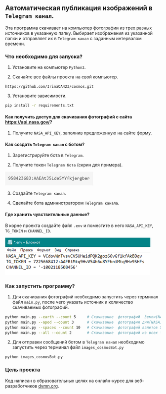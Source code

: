 
## Автоматическая публикация изображений в `Telegram канал`.

Эта программа скачивает на компьютер фотографии из трех разных источников в указанную папку. Выбирает изображения из указанной папки и отправляет их в `Telegram канал` с заданным интервалом времени.

### Что необходимо для  запуска? 

1. Установите на компьютер `Python3`.

2. Скачайте все файлы проекта на свой компьютер.

```
https://github.com/IrinaQA423/cosmos.git
```

3. Установите зависимости.

```sh
pip install -r requirements.txt
```

#### Как получить доступ для скачивания фотографий с сайта https://api.nasa.gov/?

1. Получите `NASA_API_KEY`, заполнив  предложенную на  сайте форму.

#### Как создать `Telegram канал` с ботом?

1. Зарегистрируйте бота в `Telegram`.

2. Получите токен `Telegram бота` (скрин для примера).

![](https://github.com/IrinaQA423/gists1/blob/main/Screenshot_18.png?raw=true)

3. Создайте `Telegram канал`.

4. Сделайте  бота  администратором  `Telegram канала`.

#### Где  хранить чувствительные данные?

В корне проекта создайте файл `.env` и поместите в него `NASA_API_KEY`, `TG_TOKEN` и `CHANNEL_ID`. 

![](https://github.com/IrinaQA423/gists1/blob/main/Screenshot_19.png?raw=true)

### Как запустить  программу?

1. Для скачивания фотографий необходимо запустить через  терминал файл `main.py`, после  чего указать  источник  и  количество скачиваемых фотографий.

```sh
python main.py --earth --count 5     # Скачивание  фотографий  Земли(NASA)  в  количестве 5 шт.
python main.py --apod --count 3      # Скачивание  фотографии дня(NASA) в  количестве 3 шт.
python main.py --spacex --count 10   # Скачивание  фотографий взлетов SpaceX в  количестве 10 шт.
python main.py --all --count 2       # Скачивание  фотографий из всех трех источников  по 2 шт.
```
2. Для  отправки  сообщений ботом  в `Telegram канал` необходимо запустить через  терминал файл `images_cosmosBot.py`

```sh
python images_cosmosBot.py
```

### Цель проекта

Код написан в образовательных целях на онлайн-курсе для веб-разработчиков [dvmn.org](https://dvmn.org).
